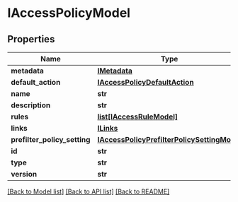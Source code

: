 # IAccessPolicyModel

## Properties
Name | Type | Description | Notes
------------ | ------------- | ------------- | -------------
**metadata** | [**IMetadata**](IMetadata.md) |  | [optional] 
**default_action** | [**IAccessPolicyDefaultAction**](IAccessPolicyDefaultAction.md) |  | 
**name** | **str** |  | [optional] 
**description** | **str** |  | [optional] 
**rules** | [**list[IAccessRuleModel]**](IAccessRuleModel.md) |  | [optional] 
**links** | [**ILinks**](ILinks.md) |  | [optional] 
**prefilter_policy_setting** | [**IAccessPolicyPrefilterPolicySettingModel**](IAccessPolicyPrefilterPolicySettingModel.md) |  | [optional] 
**id** | **str** |  | [optional] 
**type** | **str** |  | [optional] 
**version** | **str** |  | [optional] 

[[Back to Model list]](../README.md#documentation-for-models) [[Back to API list]](../README.md#documentation-for-api-endpoints) [[Back to README]](../README.md)


